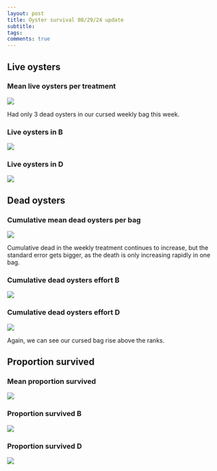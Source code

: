 ```yaml
---
layout: post
title: Oyster survival 08/29/24 update
subtitle:
tags:
comments: true
---
```


## Live oysters

### Mean live oysters per treatment

![](/post_images/20240829/meanlive.JPG)

Had only 3 dead oysters in our cursed weekly bag this week.

### Live oysters in B

![](/post_images/20240829/live_B.JPG)

### Live oysters in D

![](/post_images/20240829/live_D.JPG)


## Dead oysters

### Cumulative mean dead oysters per bag

![](/post_images/20240829/meancumdead.JPG)

Cumulative dead in the weekly treatment continues to increase, but the standard error gets bigger, as the death is only increasing rapidly in one bag.

### Cumulative dead oysters effort B

![](/post_images/20240829/cumdead_B.JPG)


### Cumulative dead oysters effort D

![](/post_images/20240829/cumdead_D.JPG)

Again, we can see our cursed bag rise above the ranks.

## Proportion survived

### Mean proportion survived

![](/post_images/20240829/meanpropsurv.JPG)


### Proportion survived B

![](/post_images/20240829/propsurv_B.JPG)

### Proportion survived D

![](/post_images/20240829/propsurv_D.JPG)
